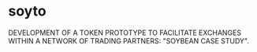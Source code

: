 # soyto

DEVELOPMENT OF A TOKEN PROTOTYPE TO FACILITATE EXCHANGES WITHIN A NETWORK OF TRADING PARTNERS: "SOYBEAN CASE STUDY".
